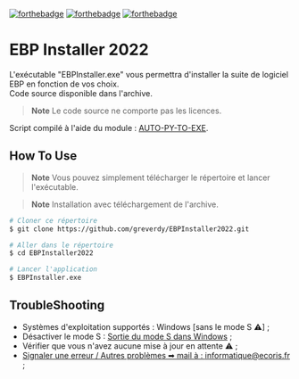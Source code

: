 
[![forthebadge](http://forthebadge.com/images/badges/made-with-python.svg)](https://ecoris.com)
[![forthebadge](http://forthebadge.com/images/badges/built-with-love.svg)](https://ecoris.com)
[![forthebadge](https://forthebadge.com/images/badges/designed-in-ms-paint.svg)](https://forthebadge.com)

# EBP Installer 2022

L'exécutable "EBPInstaller.exe" vous permettra d'installer la suite de logiciel EBP en fonction de vos choix.<br>
Code source disponible dans l'archive.<br>
> **Note**
> Le code source ne comporte pas les licences.

Script compilé à l'aide du module : <a href='https://pypi.org/project/auto-py-to-exe/' target="_blank">AUTO-PY-TO-EXE</a>.


## How To Use
> **Note**
> Vous pouvez simplement télécharger le répertoire et lancer l'exécutable.

> **Note**
> Installation avec téléchargement de l'archive.
```bash
# Cloner ce répertoire
$ git clone https://github.com/greverdy/EBPInstaller2022.git

# Aller dans le répertoire
$ cd EBPInstaller2022

# Lancer l'application
$ EBPInstaller.exe
```

## TroubleShooting

- Systèmes d'exploitation supportés : Windows [sans le mode S ⚠] ;
- Désactiver le mode S : <a href="https://support.microsoft.com/fr-fr/windows/sortie-du-mode-s-dans-windows-4f56d9be-99ec-6983-119f-031bfb28a307">Sortie du mode S dans Windows</a> ; 
- Vérifier que vous n'avez aucune mise à jour en attente ⚠ ;
- <a href="mailto:informatique@ecoris.fr?subject=Problème avec l'application : EBPInstaller&body= --- Merci de détailler au mieux votre demande pour que nous puissions vous aider au plus vite ---" target="_blank"> Signaler une erreur / Autres problèmes ➡ mail à : informatique@ecoris.fr ;</a>
